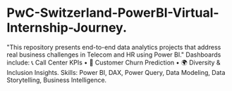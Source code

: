 # PwC-Switzerland-PowerBI-Virtual-Internship-Journey.
"This repository presents end-to-end data analytics projects that address real business challenges in Telecom and HR using Power BI." 
Dashboards include: 📞 Call Center KPIs • 🔁 Customer Churn Prediction • 🌍 Diversity &amp; Inclusion Insights. 
Skills: Power BI, DAX, Power Query, Data Modeling, Data Storytelling, Business Intelligence.

